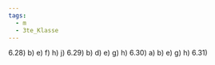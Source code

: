 ```yaml
---
tags:
  - m
  - 3te_Klasse
---
```

6.28)
b)
e)
f)
h)
j)
6.29)
b)
d)
e)
g)
h)
6.30)
a)
b)
e)
g)
h)
6.31)
